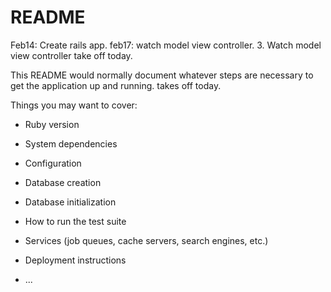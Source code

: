 # README

Feb14: Create rails app.
feb17: watch model view controller.
3. Watch model view controller
take off today.


This README would normally document whatever steps are necessary to get the
application up and running.
takes off today.

Things you may want to cover:

* Ruby version

* System dependencies

* Configuration

* Database creation

* Database initialization

* How to run the test suite

* Services (job queues, cache servers, search engines, etc.)

* Deployment instructions

* ...
